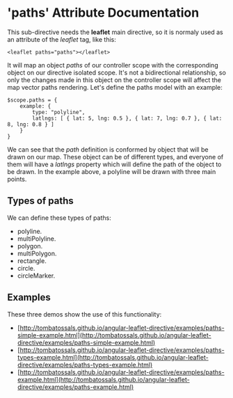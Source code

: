 'paths' Attribute Documentation
==================================

This sub-directive needs the **leaflet** main directive, so it is normaly used as an attribute of the *leaflet* tag, like this:

```
<leaflet paths="paths"></leaflet>
```

It will map an object _paths_ of our controller scope with the corresponding object on our directive isolated scope. It's not a bidirectional relationship, so only the changes made in this object on the controller scope will affect the map vector paths rendering. Let's define the paths model with an example:

```
$scope.paths = {
    example: {
        type: "polyline",
        latlngs: [ { lat: 5, lng: 0.5 }, { lat: 7, lng: 0.7 }, { lat: 8, lng: 0.8 } ]
    }
}
```

We can see that the _path_ definition is conformed by object that will be drawn on our map. These object can be of different types, and everyone of them will have a _latlngs_ property which will define the path of the object to be drawn. In the example above, a polyline will be drawn with three main points.

Types of paths
--------------
We can define these types of paths:

* polyline.
* multiPolyline.
* polygon.
* multiPolygon.
* rectangle.
* circle.
* circleMarker.

Examples
--------
These three demos show the use of this functionality:
* [http://tombatossals.github.io/angular-leaflet-directive/examples/paths-simple-example.html](http://tombatossals.github.io/angular-leaflet-directive/examples/paths-simple-example.html)
* [http://tombatossals.github.io/angular-leaflet-directive/examples/paths-types-example.html](http://tombatossals.github.io/angular-leaflet-directive/examples/paths-types-example.html)
* [http://tombatossals.github.io/angular-leaflet-directive/examples/paths-example.html](http://tombatossals.github.io/angular-leaflet-directive/examples/paths-example.html)
